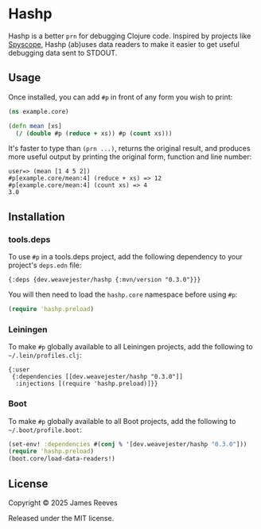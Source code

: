 # Hashp

Hashp is a better `prn` for debugging Clojure code. Inspired by
projects like [Spyscope][], Hashp (ab)uses data readers to make it
easier to get useful debugging data sent to STDOUT.

[spyscope]: https://github.com/dgrnbrg/spyscope

## Usage

Once installed, you can add `#p` in front of any form you wish to
print:

```clojure
(ns example.core)

(defn mean [xs]
  (/ (double #p (reduce + xs)) #p (count xs)))
```

It's faster to type than `(prn ...)`, returns the original result, and
produces more useful output by printing the original form, function
and line number:

```
user=> (mean [1 4 5 2])
#p[example.core/mean:4] (reduce + xs) => 12
#p[example.core/mean:4] (count xs) => 4
3.0
```

## Installation

### tools.deps

To use `#p` in a tools.deps project, add the following dependency to
your project's `deps.edn` file:

```edn
{:deps {dev.weavejester/hashp {:mvn/version "0.3.0"}}}
```

You will then need to load the `hashp.core` namespace before using `#p`:

```clojure
(require 'hashp.preload)
```

### Leiningen

To make `#p` globally available to all Leiningen projects, add the
following to `~/.lein/profiles.clj`:

```edn
{:user
 {:dependencies [[dev.weavejester/hashp "0.3.0"]]
  :injections [(require 'hashp.preload)]}}
```

### Boot

To make `#p` globally available to all Boot projects, add the following
to `~/.boot/profile.boot`:

```clojure
(set-env! :dependencies #(conj % '[dev.weavejester/hashp "0.3.0"]))
(require 'hashp.preload)
(boot.core/load-data-readers!)
```

## License

Copyright © 2025 James Reeves

Released under the MIT license.
